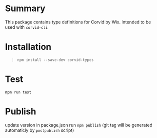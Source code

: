 # Summary
This package contains type definitions for Corvid by Wix.
Intended to be used with `corvid-cli`

# Installation
> `npm install --save-dev corvid-types`

# Test
`npm run test`

# Publish
update version in package.json
run `npm publish` (git tag will be generated automaticly by `postpublish` script)